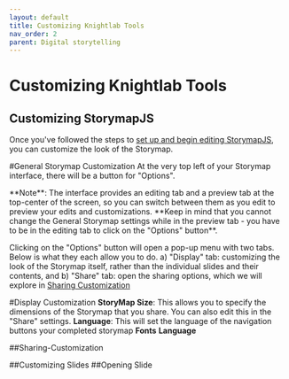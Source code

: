 ```yaml
---
layout: default
title: Customizing Knightlab Tools
nav_order: 2
parent: Digital storytelling
---
```


# Customizing Knightlab Tools
## Customizing StorymapJS
Once you've followed the steps to <a href="https://ubc-library-rc.github.io/digital-exhibits-survey/content/digital-storytelling-tools.html#storymapsjs">set up and begin editing StorymapJS</a>, you can customize the look of the Storymap.

#General Storymap Customization
At the very top left of your Storymap interface, there will be a button for "Options". 

<aside class="note">
**Note**: The interface provides an editing tab and a preview tab at the top-center of the screen, so you can switch between them as you edit to preview your edits and customizations. **Keep in mind that you cannot change the General Storymap settings while in the preview tab - you have to be in the editing tab to click on the "Options" button**.
</aside>

Clicking on the "Options" button will open a pop-up menu with two tabs. Below is what they each allow you to do.
a) "Display" tab: customizing the look of the Storymap itself, rather than the individual slides and their contents, and
b) "Share" tab: open the sharing options, which we will explore in [Sharing Customization](###Sharing-Customization)

#Display Customization
<strong>StoryMap Size</strong>: This allows you to specify the dimensions of the Storymap that you share. You can also edit this in the "Share" settings.
<strong>Language</strong>: This will set the language of the navigation buttons your completed storymap 
<strong>Fonts</strong>
<strong>Language</strong>

##Sharing-Customization

##Customizing Slides
##Opening Slide


